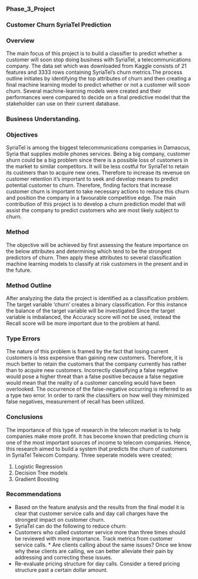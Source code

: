 ### Phase_3_Project

### Customer Churn SyriaTel Prediction 

### Overview

The main focus of this project is to build a classifier to predict whether a customer will soon stop doing business with SyriaTel, a telecommunications company. The data set which was downloaded from Kaggle consists of 21 features and 3333 rows containing SyriaTel’s churn metrics.The process outline initiates by identifying the top attributes of churn and then creating a final machine learning model to predict whether or not a customer will soon churn. Several machine-learning models were created and their performances were compared to decide on a final predictive model that the stakeholder can use on their current database.

### Business Understanding. 
### Objectives

SyriaTel is among the biggest telecommunications companies in Damascus, Syria that supplies mobile phones services. Being a big company, customer shurn could be a big problem since there is a possible loss of customers in the market to similar competitors. It will be less costful for SyriaTel to retain its custmers than to acquire new ones. Therefore to increase its revenue on customer retention it’s important to seek and develop means to predict potential customer to churn. Therefore, finding factors that increase customer churn is important to take necessary actions to reduce this churn and position the company in a favourable competitive edge. The main contribution of this project is to develop a churn prediction model that will assist the company to predict customers who are most likely subject to churn.

### Method
The objective will be achieved by first assessing the feature importance on the below attributes and determining which tend to be the strongest predictors of churn. Then apply these attributes to several classification machine learning models to classify at risk customers in the present and in the future.

### Method Outline
After analyzing the data the project is identified as a classification problem. The target variable ‘churn’ creates a binary classification. For this instance the balance of the target variable will be investigated Since the target variable is imbalanced, the Accuracy score will not be used, instead the Recall score will be more important due to the problem at hand.

### Type Errors
The nature of this problem is framed by the fact that losing current customers is less expensive than gaining new customers. Therefore, it is much better to retain the customers that the company currently has rather than to acquire new customers.
Incorrectly classifying a false negative would pose a higher threat than a false positive because a false negative would mean that the reality of a customer canceling would have been overlooked. The occurrence of the false-negative occurring is referred to as a type two error. In order to rank the classifiers on how well they minimized false negatives, measurement of recall has been utilized.

### Conclusions
The importance of this type of research in the telecom market is to help companies make more profit. It has become known that predicting churn is one of the most important sources of income to telecom companies. Hence, this research aimed to build a system that predicts the churn of customers in SyriaTel Telecom Company. Three seperate models were created; 
1.	Logistic Regression 
2.	Decision Tree models
3.	Gradient Boosting
   
### Recommendations

* Based on the feature analysis and the results from the final model it is clear that customer service calls and day call charges have the strongest impact on customer churn. 
* SyriaTel can do the following to reduce churn:
* Customers who called customer service more than three times should be reviewed with more importance. Track metrics from customer service calls. * Are clients calling about the same issues? Once we know why these clients are calling, we can better alleviate their pain by addressing and correcting these issues.
* Re-evaluate pricing structure for day calls. Consider a tiered pricing structure past a certain dollar amount.



